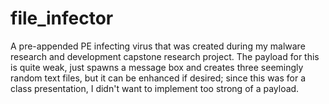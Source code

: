 # file_infector
A pre-appended PE infecting virus that was created during my malware research and development capstone research project. The payload for this is quite weak, just spawns a message box and creates three seemingly random text files, but it can be enhanced if desired; since this was for a class presentation, I didn't want to implement too strong of a payload.
